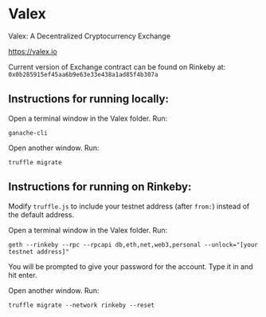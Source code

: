 # Valex
Valex: A Decentralized Cryptocurrency Exchange

https://valex.io

Current version of Exchange contract can be found on Rinkeby at: `0x0b285915ef45aa6b9e63e33e438a1ad85f4b307a`

## Instructions for running locally:

Open a terminal window in the Valex folder. Run:

```
ganache-cli
```

Open another window. Run:

```
truffle migrate
```

## Instructions for running on Rinkeby:


Modify `truffle.js` to include your testnet address (after `from:`) instead of the default address.

Open a terminal window in the Valex folder. Run:

```
geth --rinkeby --rpc --rpcapi db,eth,net,web3,personal --unlock="[your testnet address]"
```
You will be prompted to give your password for the account. Type it in and hit enter.

Open another window. Run:
```
truffle migrate --network rinkeby --reset
```
